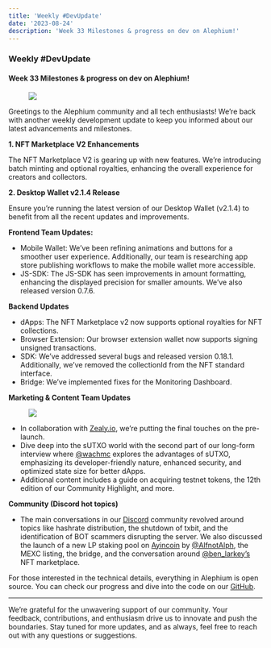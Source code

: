 ```yaml
---
title: 'Weekly #DevUpdate'
date: '2023-08-24'
description: 'Week 33 Milestones & progress on dev on Alephium!'
---
```


### Weekly \#DevUpdate

#### Week 33 Milestones & progress on dev on Alephium!

<figure id="0440" class="graf graf--figure graf-after--h4">
<img src="https://cdn-images-1.medium.com/max/800/1*RDp8nrAwMRoNXENSb9EuLg.png" class="graf-image" data-image-id="1*RDp8nrAwMRoNXENSb9EuLg.png" data-width="512" data-height="512" data-is-featured="true" />
</figure>

Greetings to the Alephium community and all tech enthusiasts! We’re back with another weekly development update to keep you informed about our latest advancements and milestones.

**1. NFT Marketplace V2 Enhancements**

The NFT Marketplace V2 is gearing up with new features. We’re introducing batch minting and optional royalties, enhancing the overall experience for creators and collectors.

**2. Desktop Wallet v2.1.4 Release**

Ensure you’re running the latest version of our Desktop Wallet (v2.1.4) to benefit from all the recent updates and improvements.

**Frontend Team Updates:**

- <span id="c899">Mobile Wallet: We’ve been refining animations and buttons for a smoother user experience. Additionally, our team is researching app store publishing workflows to make the mobile wallet more accessible.</span>
- <span id="c1d0">JS-SDK: The JS-SDK has seen improvements in amount formatting, enhancing the displayed precision for smaller amounts. We’ve also released version 0.7.6.</span>

**Backend Updates**

- <span id="b309">dApps: The NFT Marketplace v2 now supports optional royalties for NFT collections.</span>
- <span id="c364">Browser Extension: Our browser extension wallet now supports signing unsigned transactions.</span>
- <span id="07de">SDK: We’ve addressed several bugs and released version 0.18.1. Additionally, we’ve removed the collectionId from the NFT standard interface.</span>
- <span id="3dc2">Bridge: We’ve implemented fixes for the Monitoring Dashboard.</span>

**Marketing & Content Team Updates**

<figure id="2221" class="graf graf--figure graf-after--p">
<img src="https://cdn-images-1.medium.com/max/800/1*tie4jcLpdbgudeBfpqGc8w.png" class="graf-image" data-image-id="1*tie4jcLpdbgudeBfpqGc8w.png" data-width="1920" data-height="1080" />
</figure>

- <span id="4ea0">In collaboration with <a href="https://twitter.com/zealy_io" class="markup--anchor markup--li-anchor" data-href="https://twitter.com/zealy_io" rel="noopener" target="_blank">Zealy.io</a>, we’re putting the final touches on the pre-launch.</span>
- <span id="9467">Dive deep into the sUTXO world with the second part of our long-form interview where <a href="https://twitter.com/wachmc" class="markup--anchor markup--li-anchor" data-href="https://twitter.com/wachmc" rel="noopener" target="_blank">@wachmc</a> explores the advantages of sUTXO, emphasizing its developer-friendly nature, enhanced security, and optimized state size for better dApps.</span>
- <span id="8f29">Additional content includes a guide on acquiring testnet tokens, the 12th edition of our Community Highlight, and more.</span>

**Community (Discord hot topics)**

- <span id="79b6">The main conversations in our <a href="https://discord.com/" class="markup--anchor markup--li-anchor" data-href="https://discord.com/" rel="noopener" target="_blank">Discord</a> community revolved around topics like hashrate distribution, the shutdown of txbit, and the identification of BOT scammers disrupting the server. We also discussed the launch of a new LP staking pool on <a href="https://twitter.com/ayincoin" class="markup--anchor markup--li-anchor" data-href="https://twitter.com/ayincoin" rel="noopener" target="_blank">Ayincoin</a> by <a href="https://twitter.com/AlfnotAlph" class="markup--anchor markup--li-anchor" data-href="https://twitter.com/AlfnotAlph" rel="noopener" target="_blank">@AlfnotAlph</a>, the MEXC listing, the bridge, and the conversation around <a href="https://twitter.com/ben_larkey" class="markup--anchor markup--li-anchor" data-href="https://twitter.com/ben_larkey" rel="noopener" target="_blank">@ben_larkey’s</a> NFT marketplace.</span>

For those interested in the technical details, everything in Alephium is open source. You can check our progress and dive into the code on our <a href="https://github.com/alephium" class="markup--anchor markup--p-anchor" data-href="https://github.com/alephium" rel="noopener" target="_blank">GitHub</a>.

---

We’re grateful for the unwavering support of our community. Your feedback, contributions, and enthusiasm drive us to innovate and push the boundaries. Stay tuned for more updates, and as always, feel free to reach out with any questions or suggestions.
